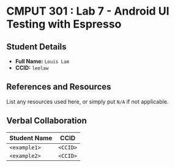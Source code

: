 # CMPUT 301 : Lab 7 - Android UI Testing with Espresso

## Student Details

- **Full Name:** `Louis Lam`
- **CCID:** `leelaw`

## References and Resources

List any resources used here, or simply put `N/A` if not applicable.

## Verbal Collaboration

| Student Name | CCID     |
| ------------ | -------- |
| `<example1>` | `<CCID>` |
| `<example2>` | `<CCID>` |
